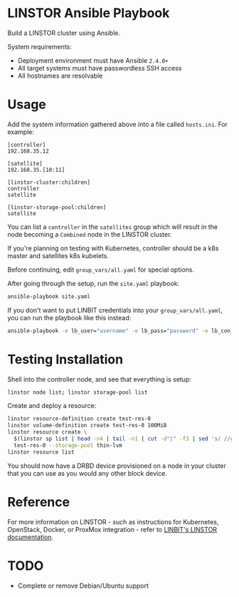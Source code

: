 # LINSTOR Ansible Playbook

Build a LINSTOR cluster using Ansible.

System requirements:

  - Deployment environment must have Ansible `2.4.0+`
  - All target systems must have passwordless SSH access
  - All hostnames are resolvable
  

# Usage

Add the system information gathered above into a file called `hosts.ini`. For example:
```
[controller]
192.168.35.12

[satellite]
192.168.35.[10:11]

[linstor-cluster:children]
controller
satellite

[linstor-storage-pool:children]
satellite
```
You can list a `controller` in the `satellites` group which will result in the node becoming a `Combined` node in the LINSTOR cluster.

If you're planning on testing with Kubernetes, controller should be a k8s master and satellites k8s kubelets.

Before continuing, edit `group_vars/all.yaml` for special options.

After going through the setup, run the `site.yaml` playbook:

```sh
ansible-playbook site.yaml
```

If you don't want to put LINBIT credentials into your `group_vars/all.yaml`, you can run the playbook like this instead:

```sh
ansible-playbook -e lb_user="username" -e lb_pass="password" -e lb_con_id="1234" -e lb_clu_id="1234" site.yaml
```

# Testing Installation

Shell into the controller node, and see that everything is setup:

```sh
linstor node list; linstor storage-pool list
```
Create and deploy a resource:

```sh
linstor resource-definition create test-res-0
linstor volume-definition create test-res-0 100MiB
linstor resource create \
  $(linstor sp list | head -n4 | tail -n1 | cut -d"|" -f3 | sed 's/ //g') \
  test-res-0 --storage-pool thin-lvm
linstor resource list
```
You should now have a DRBD device provisioned on a node in your cluster that you can use as you would any other block device.

# Reference

For more information on LINSTOR - such as instructions for Kubernetes, OpenStack, Docker, or ProxMox integration - refer to [LINBIT's LINSTOR documentation](https://docs.linbit.com/docs/users-guide-9.0/#p-linstor).

# TODO

  - Complete or remove Debian/Ubuntu support
